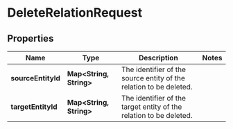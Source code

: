 

# DeleteRelationRequest


## Properties

Name | Type | Description | Notes
------------ | ------------- | ------------- | -------------
**sourceEntityId** | **Map&lt;String, String&gt;** | The identifier of the source entity of the relation to be deleted. | 
**targetEntityId** | **Map&lt;String, String&gt;** | The identifier of the target entity of the relation to be deleted. | 



